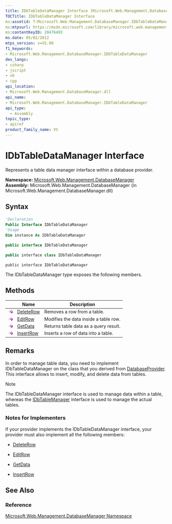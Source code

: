 ```yaml
---
title: IDbTableDataManager Interface (Microsoft.Web.Management.DatabaseManager)
TOCTitle: IDbTableDataManager Interface
ms:assetid: T:Microsoft.Web.Management.DatabaseManager.IDbTableDataManager
ms:mtpsurl: https://msdn.microsoft.com/library/microsoft.web.management.databasemanager.idbtabledatamanager(v=VS.90)
ms:contentKeyID: 20476493
ms.date: 05/02/2012
mtps_version: v=VS.90
f1_keywords:
- Microsoft.Web.Management.DatabaseManager.IDbTableDataManager
dev_langs:
- csharp
- jscript
- vb
- cpp
api_location:
- Microsoft.Web.Management.DatabaseManager.dll
api_name:
- Microsoft.Web.Management.DatabaseManager.IDbTableDataManager
api_type:
  - Assembly
topic_type:
- apiref
product_family_name: VS
---
```


# IDbTableDataManager Interface

Represents a table data manager interface within a database provider.

**Namespace:**  [Microsoft.Web.Management.DatabaseManager](microsoft-web-management-databasemanager-namespace.md)  
**Assembly:**  Microsoft.Web.Management.DatabaseManager (in Microsoft.Web.Management.DatabaseManager.dll)

## Syntax

```vb
'Declaration
Public Interface IDbTableDataManager
'Usage
Dim instance As IDbTableDataManager
```

```csharp
public interface IDbTableDataManager
```

```cpp
public interface class IDbTableDataManager
```

```jscript
public interface IDbTableDataManager
```

The IDbTableDataManager type exposes the following members.

## Methods

||Name|Description|
|--- |--- |--- |
|![Public method](images/Dd566041.pubmethod(en-us,VS.90).gif "Public method")|[DeleteRow](idbtabledatamanager-deleterow-method-microsoft-web-management-databasemanager.md)|Removes a row from a table.|
|![Public method](images/Dd566041.pubmethod(en-us,VS.90).gif "Public method")|[EditRow](idbtabledatamanager-editrow-method-microsoft-web-management-databasemanager.md)|Modifies the data inside a table row.|
|![Public method](images/Dd566041.pubmethod(en-us,VS.90).gif "Public method")|[GetData](idbtabledatamanager-getdata-method-microsoft-web-management-databasemanager.md)|Returns table data as a query result.|
|![Public method](images/Dd566041.pubmethod(en-us,VS.90).gif "Public method")|[InsertRow](idbtabledatamanager-insertrow-method-microsoft-web-management-databasemanager.md)|Inserts a row of data into a table.|

## Remarks

In order to manage table data, you need to implement IDbTableDataManager on the class that you derived from [DatabaseProvider](databaseprovider-class-microsoft-web-management-databasemanager.md). This interface allows to insert, modify, and delete data from tables.

> [!NOTE]  
> The IDbTableDataManager interface is used to manage data within a table, whereas the [IDbTableManager](idbtablemanager-interface-microsoft-web-management-databasemanager.md) interface is used to manage the actual tables.

### Notes for Implementers

If your provider implements the IDbTableDataManager interface, your provider must also implement all the following members:

  - [DeleteRow](idbtabledatamanager-deleterow-method-microsoft-web-management-databasemanager.md)

  - [EditRow](idbtabledatamanager-editrow-method-microsoft-web-management-databasemanager.md)

  - [GetData](idbtabledatamanager-getdata-method-microsoft-web-management-databasemanager.md)

  - [InsertRow](idbtabledatamanager-insertrow-method-microsoft-web-management-databasemanager.md)

## See Also

### Reference

[Microsoft.Web.Management.DatabaseManager Namespace](microsoft-web-management-databasemanager-namespace.md)
